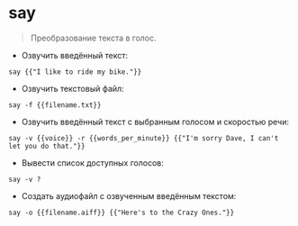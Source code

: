 # say

> Преобразование текста в голос.

- Озвучить введённый текст:

`say {{"I like to ride my bike."}}`

- Озвучить текстовый файл:

`say -f {{filename.txt}}`

- Озвучить введённый текст с выбранным голосом и скоростью речи:

`say -v {{voice}} -r {{words_per_minute}} {{"I'm sorry Dave, I can't let you do that."}}`

- Вывести список доступных голосов:

`say -v ?`

- Создать аудиофайл с озвученным введённым текстом:

`say -o {{filename.aiff}} {{"Here's to the Crazy Ones."}}`
